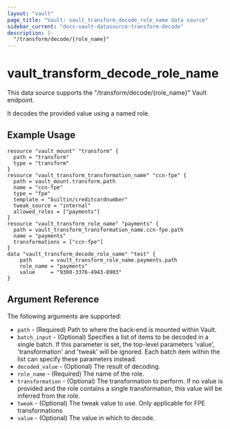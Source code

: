 ```yaml
---
layout: "vault"
page_title: "Vault: vault_transform_decode_role_name data source"
sidebar_current: "docs-vault-datasource-transform-decode"
description: |-
  "/transform/decode/{role_name}"
---
```


# vault\_transform\_decode\_role\_name

This data source supports the "/transform/decode/{role_name}" Vault endpoint.

It decodes the provided value using a named role.

## Example Usage

```hcl
resource "vault_mount" "transform" {
  path = "transform"
  type = "transform"
}
resource "vault_transform_transformation_name" "ccn-fpe" {
  path = vault_mount.transform.path
  name = "ccn-fpe"
  type = "fpe"
  template = "builtin/creditcardnumber"
  tweak_source = "internal"
  allowed_roles = ["payments"]
}
resource "vault_transform_role_name" "payments" {
  path = vault_transform_transformation_name.ccn-fpe.path
  name = "payments"
  transformations = ["ccn-fpe"]
}
data "vault_transform_decode_role_name" "test" {
    path      = vault_transform_role_name.payments.path
    role_name = "payments"
    value     = "9300-3376-4943-8903"
}
```

## Argument Reference

The following arguments are supported:
* `path` - (Required) Path to where the back-end is mounted within Vault.
* `batch_input` - (Optional) Specifies a list of items to be decoded in a single batch. If this parameter is set, the top-level parameters 'value', 'transformation' and 'tweak' will be ignored. Each batch item within the list can specify these parameters instead.
* `decoded_value` - (Optional) The result of decoding.
* `role_name` - (Required) The name of the role.
* `transformation` - (Optional) The transformation to perform. If no value is provided and the role contains a single transformation, this value will be inferred from the role.
* `tweak` - (Optional) The tweak value to use. Only applicable for FPE transformations
* `value` - (Optional) The value in which to decode.
